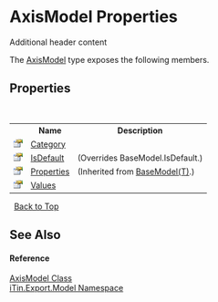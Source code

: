 # AxisModel Properties
Additional header content 

The <a href="5c5b7150-a217-cca1-e187-5b2b85cc83fe">AxisModel</a> type exposes the following members.


## Properties
&nbsp;<table><tr><th></th><th>Name</th><th>Description</th></tr><tr><td>![Public property](media/pubproperty.gif "Public property")</td><td><a href="522fc3e1-e8e8-81f5-0a54-2a7591045b82">Category</a></td><td /></tr><tr><td>![Public property](media/pubproperty.gif "Public property")</td><td><a href="8ed84e78-900f-5913-64d7-28df54152b71">IsDefault</a></td><td> (Overrides BaseModel.IsDefault.)</td></tr><tr><td>![Public property](media/pubproperty.gif "Public property")</td><td><a href="7e88785e-5670-4515-defa-d3f60ae16111">Properties</a></td><td> (Inherited from <a href="6632f561-4175-f1f2-939c-ac8b10159529">BaseModel(T)</a>.)</td></tr><tr><td>![Public property](media/pubproperty.gif "Public property")</td><td><a href="22224d17-eed2-953d-a89d-390706ee2824">Values</a></td><td /></tr></table>&nbsp;
<a href="#axismodel-properties">Back to Top</a>

## See Also


#### Reference
<a href="5c5b7150-a217-cca1-e187-5b2b85cc83fe">AxisModel Class</a><br /><a href="ef57ffcc-e95e-b212-5a46-9aa6f5a3511f">iTin.Export.Model Namespace</a><br />